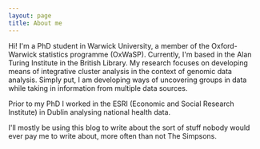 ```yaml
---
layout: page
title: About me
---
```



Hi! I'm a PhD student in Warwick University, a member of the Oxford-Warwick statistics programme (OxWaSP). Currently, I'm based in the Alan Turing Institute in the British Library. My research focuses on developing means of integrative cluster analysis in the context of genomic data analysis. Simply put, I am developing ways of uncovering groups in data while taking in information from multiple data sources.

Prior to my PhD I worked in the ESRI (Economic and Social Research Institute) in Dublin analysing national health data.

I'll mostly be using this blog to write about the sort of stuff nobody would ever pay me to write about, more often than not The Simpsons.
